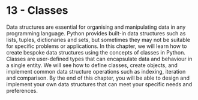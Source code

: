 # 13 - Classes

Data structures are essential for organising and manipulating data in any programming language. Python provides built-in data structures such as lists, tuples, dictionaries and sets, but sometimes they may not be suitable for specific problems or applications. In this chapter, we will learn how to create bespoke data structures using the concepts of classes in Python. Classes are user-defined types that can encapsulate data and behaviour in a single entity. We will see how to define classes, create objects, and implement common data structure operations such as indexing, iteration and comparison. By the end of this chapter, you will be able to design and implement your own data structures that can meet your specific needs and preferences.
